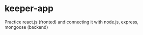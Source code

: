 # keeper-app
Practice react.js (fronted) and connecting it with node.js, express, mongoose (backend)
